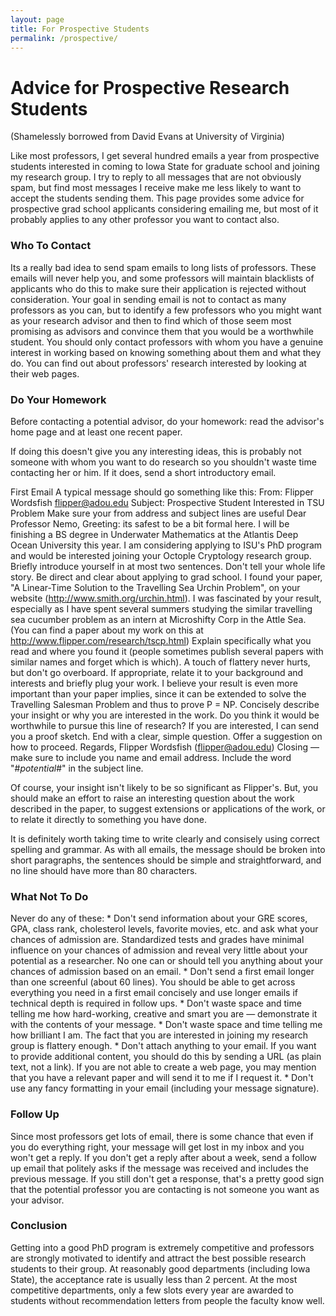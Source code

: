 ```yaml
---
layout: page
title: For Prospective Students
permalink: /prospective/
---
```


Advice for Prospective Research Students
=========================================
(Shamelessly borrowed from David Evans at University of Virginia)

Like most professors, I get several hundred emails a year from prospective students interested in coming to Iowa State for graduate school and joining my research group. I try to reply to all messages that are not obviously spam, but find most messages I receive make me less likely to want to accept the students sending them. This page provides some advice for prospective grad school applicants considering emailing me, but most of it probably applies to any other professor you want to contact also.

### Who To Contact

Its a really bad idea to send spam emails to long lists of professors. These emails will never help you, and some professors will maintain blacklists of applicants who do this to make sure their application is rejected without consideration.
Your goal in sending email is not to contact as many professors as you can, but to identify a few professors who you might want as your research advisor and then to find which of those seem most promising as advisors and convince them that you would be a worthwhile student.
You should only contact professors with whom you have a genuine interest in working based on knowing something about them and what they do. You can find out about professors' research interested by looking at their web pages.

### Do Your Homework

Before contacting a potential advisor, do your homework: read the advisor's home page and at least one recent paper.

If doing this doesn't give you any interesting ideas, this is probably not someone with whom you want to do research so you shouldn't waste time contacting her or him. If it does, send a short introductory email.

First Email
A typical message should go something like this:
From: Flipper Wordsfish <flipper@adou.edu>
Subject: Prospective Student Interested in TSU Problem	Make sure your from address and subject lines are useful
Dear Professor Nemo,	Greeting: its safest to be a bit formal here.
I will be finishing a BS degree in Underwater Mathematics at the Atlantis Deep Ocean University this year. I am considering applying to ISU's PhD program and would be interested joining your Octople Cryptology research group.	Briefly introduce yourself in at most two sentences. Don't tell your whole life story. Be direct and clear about applying to grad school.
I found your paper, "A Linear-Time Solution to the Travelling Sea Urchin Problem", on your website (http://www.smith.org/urchin.html). I was fascinated by your result, especially as I have spent several summers studying the similar travelling sea cucumber problem as an intern at Microshifty Corp in the Attle Sea. (You can find a paper about my work on this at http://www.flipper.com/research/tscp.html)	Explain specifically what you read and where you found it (people sometimes publish several papers with similar names and forget which is which). A touch of flattery never hurts, but don't go overboard. If appropriate, relate it to your background and interests and briefly plug your work.
I believe your result is even more important than your paper implies, since it can be extended to solve the Travelling Salesman Problem and thus to prove P = NP.	Concisely describe your insight or why you are interested in the work.
Do you think it would be worthwhile to pursue this line of research? If you are interested, I can send you a proof sketch.	End with a clear, simple question.
Offer a suggestion on how to proceed.
Regards,
Flipper Wordsfish (flipper@adou.edu)	Closing — make sure to include you name and email address.
Include the word "#*potential*#" in the subject line.

Of course, your insight isn't likely to be so significant as Flipper's. But, you should make an effort to raise an interesting question about the work described in the paper, to suggest extensions or applications of the work, or to relate it directly to something you have done.

It is definitely worth taking time to write clearly and consisely using correct spelling and grammar. As with all emails, the message should be broken into short paragraphs, the sentences should be simple and straightforward, and no line should have more than 80 characters.

### What Not To Do

Never do any of these:
	* Don't send information about your GRE scores, GPA, class rank, cholesterol levels, favorite movies, etc. and ask what your chances of admission are. Standardized tests and grades have minimal influence on your chances of admission and reveal very little about your potential as a researcher. No one can or should tell you anything about your chances of admission based on an email.
	* Don't send a first email longer than one screenful (about 60 lines). You should be able to get across everything you need in a first email concisely and use longer emails if technical depth is required in follow ups.
	* Don't waste space and time telling me how hard-working, creative and smart you are — demonstrate it with the contents of your message.
	* Don't waste space and time telling me how brilliant I am. The fact that you are interested in joining my research group is flattery enough.
	* Don't attach anything to your email. If you want to provide additional content, you should do this by sending a URL (as plain text, not a link). If you are not able to create a web page, you may mention that you have a relevant paper and will send it to me if I request it.
	* Don't use any fancy formatting in your email (including your message signature).

### Follow Up

Since most professors get lots of email, there is some chance that even if you do everything right, your message will get lost in my inbox and you won't get a reply. If you don't get a reply after about a week, send a follow up email that politely asks if the message was received and includes the previous message. If you still don't get a response, that's a pretty good sign that the potential professor you are contacting is not someone you want as your advisor.

### Conclusion

Getting into a good PhD program is extremely competitive and professors are strongly motivated to identify and attract the best possible research students to their group. At reasonably good departments (including Iowa State), the acceptance rate is usually less than 2 percent. At the most competitive departments, only a few slots every year are awarded to students without recommendation letters from people the faculty know well.

